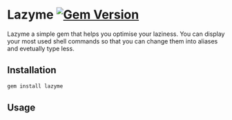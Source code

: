 # Lazyme  [![Gem Version](https://badge.fury.io/rb/lazyme.svg)](http://badge.fury.io/rb/lazyme)

Lazyme a simple gem that helps you optimise your laziness. You can display your most used shell commands so that you can change them into aliases and evetually type less.

## Installation
```bash
gem install lazyme
```

## Usage
```

